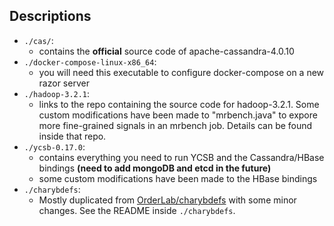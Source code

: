 ## Descriptions

* `./cas/`:
  * contains the **official** source code of apache-cassandra-4.0.10
* `./docker-compose-linux-x86_64`:
  * you will need this executable to configure docker-compose on a new razor server
* `./hadoop-3.2.1`:
  * links to the repo containing the source code for hadoop-3.2.1. Some custom modifications have been made to "mrbench.java" to expore more fine-grained signals in an mrbench job. Details can be found inside that repo.
* `./ycsb-0.17.0`:
  * contains everything you need to run YCSB and the Cassandra/HBase bindings **(need to add mongoDB and etcd in the future)**
  * some custom modifications have been made to the HBase bindings
* `./charybdefs`:
  * Mostly duplicated from [OrderLab/charybdefs](https://github.com/OrderLab/charybdefs) with some minor changes. See the README inside `./charybdefs`.

